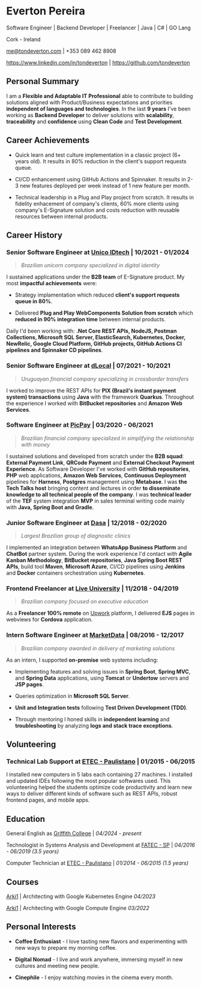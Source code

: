 # Everton Pereira

Software Engineer | Backend Developer | Freelancer | Java | C# | GO Lang

Cork - Ireland

me@tondeverton.com | +353 089 462 8908

https://www.linkedin.com/in/tondeverton | https://github.com/tondeverton

## Personal Summary

I am a **Flexible and Adaptable IT Professional** able to contribute to building solutions aligned with Product/Business expectations and priorities **independent of languages and technologies**. In the last **9 years** I've been working as **Backend Developer** to deliver solutions with **scalability**, **traceability** and **confidence** using **Clean Code** and **Test Development**.

## Career Achievements

* Quick learn and test culture implementation in a classic project (6+ years old). It results in 80% reduction in the client's support requests queue.

* CI/CD enhancement using GitHub Actions and Spinnaker. It results in 2-3 new features deployed per week instead of 1 new feature per month.

* Technical leadership in a Plug and Play project from scratch. It results in fidelity enhacement of company's clients, 60% more clients using company's E-Signature solution and costs reduction with reusable resources between internal products.

## Career History

### Senior Software Engineer at [Unico IDtech](https://www.linkedin.com/company/unicoidtech/) | 10/2021 - 01/2024
> *Brazilian unicorn company specialized in digital identity*

I sustained applications under the **B2B team** of E-Signature product. My most **impactful achievements** were:

* Strategy implamentation which reduced **client's support requests queue in 80%**.

* Delivered **Plug and Play WebComponents Solution from scratch** which **reduced in 90% integration time** between internal products.

Daily I'd been working with: **.Net Core REST APIs, NodeJS, Postman Collections, Microsoft SQL Server, ElasticSearch, Kubernetes, Docker, NewRelic, Google Cloud Platform, GitHub projects, GitHub Actions CI pipelines and Spinnaker CD pipelines**.

### Senior Software Engineer at [dLocal](https://www.linkedin.com/company/dlocal/) | 07/2021 - 10/2021
> *Uruguayan financial company specializing in crossborder transfers*

I worked to improve the REST APIs for **PIX (Brazil's instant payment system) transactions** using **Java** with the framework **Quarkus**. Throughout the experience I worked with **BitBucket repositories** and **Amazon Web Services**.

### Software Engineer at [PicPay](https://www.linkedin.com/company/picpay/) | 03/2020 - 06/2021
> *Brazilian financial company specialized in simplifying the relationship with money*

I sustained solutions and developed from scratch under the **B2B squad**: **External Payment Link**, **QRCode Payment** and **External Checkout Payment Experience**. As Software Developer I've worked with **GitHub repositories**, **PHP** web applications, **Amazon Web Services**, **Continuous Deployment** pipelines for **Harness**, **Postgres** management using **Metabase**. I was **the Tech Talks host** bringing content and lectures in order **to disseminate knowledge to all technical people of the company**. I was **technical leader** of the **TEF** system integration **MVP** in sales terminal writing code mainly with **Java, Spring Boot and Gradle**.

### Junior Software Engineer at [Dasa](https://www.linkedin.com/company/dasa/) | 12/2018 - 02/2020
> *Largest Brazilian group of diagnostic clinics*

I implemented an integration between **WhatsApp Business Platform** and **ChatBot** partner system. During the work experience I'd contact with **Agile Kanban Methodology**, **BitBucket repositories**, **Java Spring Boot REST APIs**, build tool **Maven**, **Microsoft Azure**, CI/CD pipelines using **Jenkins** and **Docker** containers orchestration using **Kubernetes**.

### Frontend Freelancer at [Live University](https://www.linkedin.com/school/liveuuniversity/) | 11/2018 - 04/2019
> *Brazilian company focused on executive education*

As a **Freelancer 100% remote** on [Upwork](https://www.upwork.com/) platform, I delivered **EJS** pages in webviews for **Cordova** application.

### Intern Software Engineer at [MarketData](https://www.linkedin.com/company/marketdata/) | 08/2016 - 12/2017
> *Brazilian company awarded in delivery of marketing solutions*

As an intern, I supported **on-premise** web systems including:

* Implementing features and solving issues in **Spring Boot**, **Spring MVC**, and **Spring Data** applications, using **Tomcat** or **Undertow** servers and **JSP pages**.

* Queries optimization in **Microsoft SQL Server**.

* **Unit and Integration tests** following **Test Driven Development (TDD)**.

* Through mentoring I honed skills in **independent learning** and **troubleshooting** by analyzing **logs and stack trace exceptions**.

## Volunteering

### Technical Lab Support at [ETEC - Paulistano](https://www.linkedin.com/school/etecsp/) | 01/2015 - 06/2015

I installed new computers in 5 labs each containing 27 machines. I installed and updated IDEs following the most popular softwares used. This volunteering helped the students optimize code productivity and learn new ways to deliver different kinds of software such as REST APIs, robust frontend pages, and mobile apps.

## Education

General English as [Griffith College](https://www.griffith.ie/) | *04/2024 - present*

Technologist in Systems Analysis and Development at [FATEC - SP](https://www.linkedin.com/school/faculdade-de-tecnologia-de-s%C3%A3o-paulo-fatec-sp/) | *04/2016 - 06/2019 (3.5 years)*

Computer Technician at [ETEC - Paulistano](https://www.linkedin.com/school/etecsp/) | *01/2014 - 06/2015 (1.5 years)*

## Courses

[Arki1](https://www.linkedin.com/company/arki1/) | Architecting with Google Kubernetes Engine *04/2023*

[Arki1](https://www.linkedin.com/company/arki1/) | Architecting with Google Compute Engine *03/2022*

## Personal Interests

* **Coffee Enthusiast** - I love tasting new flavors and experimenting with new ways to prepare my morning coffee.

* **Digital Nomad** - I live and work anywhere, immersing myself in new cultures and meeting new people.

* **Cinephile** - I enjoy watching movies in the cinema every month.